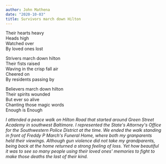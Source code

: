 ```yaml
---
author: John Mathena
date: "2020-10-03"
title: Survivors march down Hilton
---
```


Their hearts heavy  
Heads high  
Watched over  
By loved ones lost

Strivers march down hilton  
Their fists raised  
Waving in the crisp fall air  
Cheered on  
By residents passing by  

Believers march down hilton  
Their spirits wounded  
But ever so alive  
Chanting those magic words  
Enough is Enough

*I attended a peace walk on Hilton Road that started around Green Street Academy in southwest Baltimore. I represented the State's Attorney's Office for the Southwestern Police District at the time. We ended the walk standing in front of Freddy P March's Funeral Home, where both my granparents held their viewings. Although gun violence did not take my grandparents, being back at the home returned a strong feeling of loss. Yet how beautiful it was to see so many people using their loved ones' memories to fight to make those deaths the last of their kind.*
